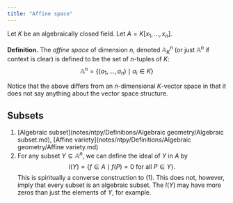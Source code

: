 ```yaml
---
title: "Affine space"
---
```


Let $K$ be an algebraically closed field. Let $A=K[x_1,\dots,x_n]$.

**Definition.** The _affine space_ of dimension $n$, denoted $\mathbb{A}_K^n$ (or just $\mathbb{A}^n$ if context is clear) is defined to be the set of $n$-tuples of $K$:
$$
\mathbb{A}^n=\{(a_1,\dots,a_n)\mid a_i\in K\}
$$

Notice that the above differs from an $n$-dimensional $K$-vector space in that it does not say anything about the vector space structure.

## Subsets
1. [Algebraic subset](notes/ntpy/Definitions/Algebraic geometry/Algebraic subset.md), [Affine variety](notes/ntpy/Definitions/Algebraic geometry/Affine variety.md)
2. For any subset $Y\subseteq\mathbb{A}^n$, we can define the ideal of $Y$ in $A$ by $$I(Y)=\{f\in A\mid f(P)=0\text{ for all }P\in Y\}.$$ This is spiritually a converse construction to (1). This does not, however, imply that every subset is an algebraic subset. The $I(Y)$ may have more zeros than just the elements of $Y$, for example.